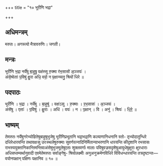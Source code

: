 +++
title = "१० भूरीणि भद्रा"

+++
## अधिमन्त्रम्
मरुतः। अगस्त्यो मैत्रावरुणिः। जगती।

## मन्त्रः
भूरी॑णि भ॒द्रा नर्ये॑षु बा॒हुषु॒ वक्ष॑स्सु रु॒क्मा र॑भ॒सासो॑ अ॒ञ्जयः॑ ।  
अंसे॒ष्वेताः॑ प॒विषु॑ क्षु॒रा अधि॒ वयो॒ न प॒क्षान्व्यनु॒ श्रियो॑ धिरे ॥

## पदपाठः
भूरी॑णि । भ॒द्रा । नर्ये॑षु । बा॒हुषु॑ । वक्षः॑ऽसु । रु॒क्माः । र॒भ॒सासः॑ । अ॒ञ्जयः॑ ।  
अंसे॑षु । एताः॑ । प॒विषु॑ । क्षु॒राः । अधि॑ । वयः॑ । न । प॒क्षान् । वि । अनु॑ । श्रियः॑ । धि॒रे॒ ॥

## भाष्यम्
तेमरुतः नर्येषुनरेभ्योहितेषुबाहुषुभुजेषु भूरीणिप्रभूतानि भद्राभद्राणि कल्याणानिधनानि स्तो- तृभ्योदातुन्धिरे दधिरेधारयन्ति तथावक्षःसु उरःस्थलेषुरुक्माः सुवर्णरत्नादिनिर्मितान्याभरणानि धारयन्ति कीदृशानि रभसासः राभस्ययुक्तानिकान्तिमन्तिवाअंसेषुभुजमूलेषुएताः शुक्लवर्णाः मालाः पविषुवज्रसदृशेषुआयुधेषुक्षुराः क्षुरधाराः अधिसप्तम्यर्थानुवादी एवमेतेमरुतः सर्वाङ्गेषु- श्रियोलक्ष्मीः अनुअनुक्रमेणविधिरे विविधन्धारयन्ति तत्रदृष्टान्तः—वयोनपक्षान् पक्षिणः पक्षानिव ॥ १० ॥